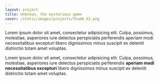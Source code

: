 ```yaml
---
layout: project
title: Unknown, the mysterious game
cover: /static/images/projects/thumb_k2.png
---
```


Lorem ipsum dolor sit amet, consectetur adipisicing elit. Culpa, possimus, molestiae, asperiores iure delectus perspiciatis perferendis aperiam modi necessitatibus excepturi libero dignissimos minus suscipit ex deleniti distinctio totam amet voluptas.

Lorem ipsum dolor sit amet, consectetur adipisicing elit. Culpa, possimus, molestiae, asperiores iure delectus perspiciatis perferendis **aperiam modi necessitatibus excepturi** libero dignissimos minus suscipit ex deleniti distinctio totam amet voluptas.
